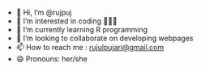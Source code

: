 - 👋 Hi, I’m @rujpuj
- 👀 I’m interested in coding 👩🏽‍💻
- 🌱 I’m currently learning R programming 
- 💞️ I’m looking to collaborate on developing webpages 
- 📫 How to reach me : rujulpujari@gmail.com
- 😄 Pronouns: her/she
  

<!---
rujpuj/rujpuj is a ✨ special ✨ repository because its `README.md` (this file) appears on your GitHub profile.
You can click the Preview link to take a look at your changes.
--->
